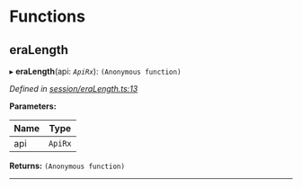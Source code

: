 

# Functions

<a id="eralength"></a>

##  eraLength

▸ **eraLength**(api: *`ApiRx`*): `(Anonymous function)`

*Defined in [session/eraLength.ts:13](https://github.com/polkadot-js/api/blob/2a2df9a/packages/api-derive/src/session/eraLength.ts#L13)*

**Parameters:**

| Name | Type |
| ------ | ------ |
| api | `ApiRx` |

**Returns:** `(Anonymous function)`

___

